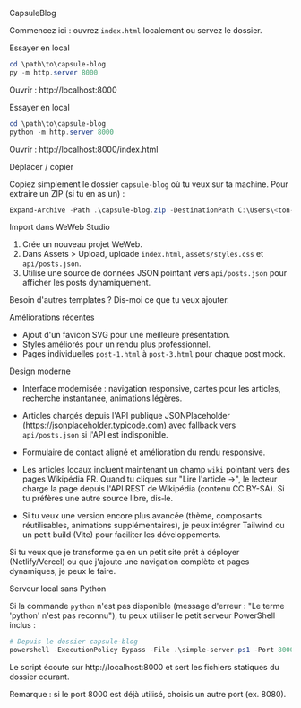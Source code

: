 ﻿
CapsuleBlog

Commencez ici : ouvrez `index.html` localement ou servez le dossier.

Essayer en local

```powershell
cd \path\to\capsule-blog
py -m http.server 8000
```

Ouvrir : http://localhost:8000

Essayer en local

```powershell
cd \path\to\capsule-blog
python -m http.server 8000
```

Ouvrir : http://localhost:8000/index.html

Déplacer / copier

Copiez simplement le dossier `capsule-blog` où tu veux sur ta machine. Pour extraire un ZIP (si tu en as un) :

```powershell
Expand-Archive -Path .\capsule-blog.zip -DestinationPath C:\Users\<ton-utilisateur>\capsule-blog -Force
```

Import dans WeWeb Studio

1. Crée un nouveau projet WeWeb.
2. Dans Assets > Upload, uploade `index.html`, `assets/styles.css` et `api/posts.json`.
3. Utilise une source de données JSON pointant vers `api/posts.json` pour afficher les posts dynamiquement.

Besoin d'autres templates ? Dis-moi ce que tu veux ajouter.

Améliorations récentes

- Ajout d'un favicon SVG pour une meilleure présentation.
- Styles améliorés pour un rendu plus professionnel.
- Pages individuelles `post-1.html` à `post-3.html` pour chaque post mock.

Design moderne

- Interface modernisée : navigation responsive, cartes pour les articles, recherche instantanée, animations légères.

- Articles chargés depuis l'API publique JSONPlaceholder (https://jsonplaceholder.typicode.com) avec fallback vers `api/posts.json` si l'API est indisponible.
- Formulaire de contact aligné et amélioration du rendu responsive.

- Les articles locaux incluent maintenant un champ `wiki` pointant vers des pages Wikipédia FR. Quand tu cliques sur "Lire l'article →", le lecteur charge la page depuis l'API REST de Wikipédia (contenu CC BY-SA). Si tu préfères une autre source libre, dis‑le.
- Si tu veux une version encore plus avancée (thème, composants réutilisables, animations supplémentaires), je peux intégrer Tailwind ou un petit build (Vite) pour faciliter les développements.

Si tu veux que je transforme ça en un petit site prêt à déployer (Netlify/Vercel) ou que j'ajoute une navigation complète et pages dynamiques, je peux le faire.

Serveur local sans Python

Si la commande `python` n'est pas disponible (message d'erreur : "Le terme 'python' n'est pas reconnu"), tu peux utiliser le petit serveur PowerShell inclus :

```powershell
# Depuis le dossier capsule-blog
powershell -ExecutionPolicy Bypass -File .\simple-server.ps1 -Port 8000 -Root .
```

Le script écoute sur http://localhost:8000 et sert les fichiers statiques du dossier courant.

Remarque : si le port 8000 est déjà utilisé, choisis un autre port (ex. 8080).
